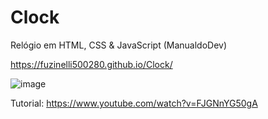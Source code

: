 # Clock
Relógio em HTML, CSS &amp; JavaScript (ManualdoDev)

https://fuzinelli500280.github.io/Clock/

![image](https://github.com/fuzinelli500280/Clock/assets/144074554/4e8efcbc-c8d7-4cd0-a6a1-2d4b25e5713e)

Tutorial: https://www.youtube.com/watch?v=FJGNnYG50gA
